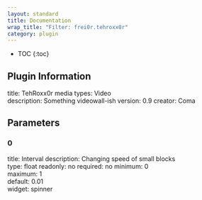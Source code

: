 ```yaml
---
layout: standard
title: Documentation
wrap_title: "Filter: frei0r.tehroxx0r"
category: plugin
---
```

* TOC
{:toc}

## Plugin Information

title: TehRoxx0r
media types:
Video  
description: Something videowall-ish
version: 0.9
creator: Coma

## Parameters

### 0

title: Interval  description:
Changing speed of small blocks  
type: float
readonly: no
required: no
minimum: 0  
maximum: 1  
default: 0.01  
widget: spinner  

